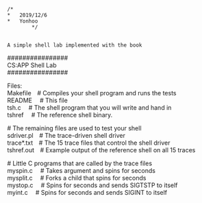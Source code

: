 	
	/*
	*	2019/12/6
	*	Yonhoo
			*/


	A simple shell lab implemented with the book


################<br/>
CS:APP Shell Lab<br/>
################<br/>

Files:<br/>
Makefile&ensp;&ensp;# Compiles your shell program and runs the tests<br/>
README&ensp;&ensp;  # This file<br/>
tsh.c&ensp;&ensp;   # The shell program that you will write and hand in<br/>
tshref&ensp;&ensp;  # The reference shell binary.<br/>

\# The remaining files are used to test your shell<br/>
sdriver.pl&ensp;&ensp;# The trace-driven shell driver<br/>
trace*.txt&ensp;&ensp;# The 15 trace files that control the shell driver<br/>
tshref.out&ensp;&ensp;# Example output of the reference shell on all 15 traces<br/>

\# Little C programs that are called by the trace files<br/>
myspin.c&ensp;&ensp;  # Takes argument <n> and spins for <n> seconds<br/>
mysplit.c&ensp;&ensp; # Forks a child that spins for <n> seconds<br/>
mystop.c&ensp;&ensp;  # Spins for <n> seconds and sends SIGTSTP to itself<br/>
myint.c&ensp;&ensp;   # Spins for <n> seconds and sends SIGINT to itself<br/>
